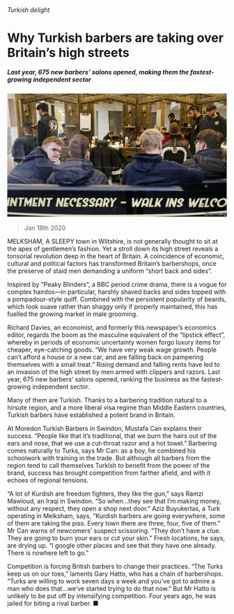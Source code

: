 ###### Turkish delight

# Why Turkish barbers are taking over Britain’s high streets 

##### Last year, 675 new barbers’ salons opened, making them the fastest-growing independent sector 

![image](images/20200118_BRP005.jpg) 

> Jan 18th 2020 

MELKSHAM, A SLEEPY town in Wiltshire, is not generally thought to sit at the apex of gentlemen’s fashion. Yet a stroll down its high street reveals a tonsorial revolution deep in the heart of Britain. A coincidence of economic, cultural and political factors has transformed Britain’s barbershops, once the preserve of staid men demanding a uniform “short back and sides”.

Inspired by “Peaky Blinders”, a BBC period crime drama, there is a vogue for complex hairdos—in particular, harshly shaved backs and sides topped with a pompadour-style quiff. Combined with the persistent popularity of beards, which look suave rather than shaggy only if properly maintained, this has fuelled the growing market in male grooming.


Richard Davies, an economist, and formerly this newspaper’s economics editor, regards the boom as the masculine equivalent of the “lipstick effect”, whereby in periods of economic uncertainty women forgo luxury items for cheaper, eye-catching goods. “We have very weak wage growth. People can’t afford a house or a new car, and are falling back on pampering themselves with a small treat.” Rising demand and falling rents have led to an invasion of the high street by men armed with clippers and razors. Last year, 675 new barbers’ salons opened, ranking the business as the fastest-growing independent sector.

Many of them are Turkish. Thanks to a barbering tradition natural to a hirsute region, and a more liberal visa regime than Middle Eastern countries, Turkish barbers have established a potent brand in Britain.

At Moredon Turkish Barbers in Swindon, Mustafa Can explains their success. “People like that it’s traditional, that we burn the hairs out of the ears and nose, that we use a cut-throat razor and a hot towel.” Barbering comes naturally to Turks, says Mr Can: as a boy, he combined his schoolwork with training in the trade. But although all barbers from the region tend to call themselves Turkish to benefit from the power of the brand, success has brought competition from farther afield, and with it echoes of regional tensions.

“A lot of Kurdish are freedom fighters, they like the gun,” says Ramzi Mawloud, an Iraqi in Swindon. “So when…they see that I’m making money, without any respect, they open a shop next door.” Aziz Buyukertas, a Turk operating in Melksham, says, “Kurdish barbers are going everywhere, some of them are taking the piss. Every town there are three, four, five of them.” Mr Can warns of newcomers’ suspect scissoring. “They don’t have a clue. They are going to burn your ears or cut your skin.” Fresh locations, he says, are drying up. “I google other places and see that they have one already. There is nowhere left to go.”

Competition is forcing British barbers to change their practices. “The Turks keep us on our toes,” laments Gary Hatto, who has a chain of barbershops. “Turks are willing to work seven days a week and you’ve got to admire a man who does that…we’ve started trying to do that now.” But Mr Hatto is unlikely to be put off by intensifying competition. Four years ago, he was jailed for biting a rival barber. ■

